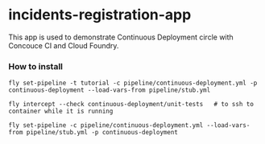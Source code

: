 # incidents-registration-app

This app is used to demonstrate Continuous Deployment circle with Concouce CI and Cloud Foundry.

### How to install

```
fly set-pipeline -t tutorial -c pipeline/continuous-deployment.yml -p continuous-deployment --load-vars-from pipeline/stub.yml

fly intercept --check continuous-deployment/unit-tests   # to ssh to container while it is running

fly set-pipeline -c pipeline/continuous-deployment.yml --load-vars-from pipeline/stub.yml -p continuous-deployment 

```
